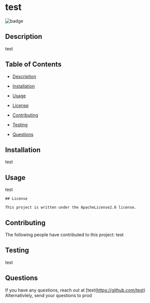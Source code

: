 
  # test


  ![badge](https://img.shields.io/badge/license-ApacheLicense2.0-orange)</br>

 ## Description

 test

 ## Table of Contents
 
 * [Description](#description)
 * [Installation](#installation)
 * [Usage](#usage)
 
 * [License](#license) 

 * [Contributing](#contributing)
 * [Testing](#testing)
 * [Questions](#questions)

 ## Installation

 test

 ## Usage

 test

 
    ## License
    
    This project is written under the ApacheLicense2.0 license.

 ## Contributing

 The following people have contributed to this project:
 test

 ## Testing

test

## Questions


If you have any questions, reach out at [test(https://github.com/test)</br>
Alternativlely, send your questions to prod

